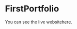 # FirstPortfolio
You can see the live website<a href="https://jitmishra.github.io/FirstPortfolio">here</a>.
